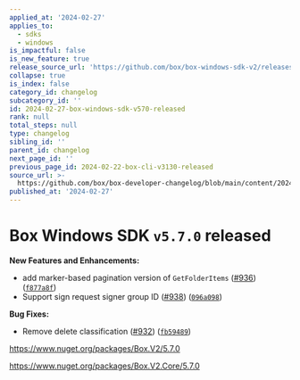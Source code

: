 ```yaml
---
applied_at: '2024-02-27'
applies_to:
  - sdks
  - windows
is_impactful: false
is_new_feature: true
release_source_url: 'https://github.com/box/box-windows-sdk-v2/releases/tag/v5.7.0'
collapse: true
is_index: false
category_id: changelog
subcategory_id: ''
id: 2024-02-27-box-windows-sdk-v570-released
rank: null
total_steps: null
type: changelog
sibling_id: ''
parent_id: changelog
next_page_id: ''
previous_page_id: 2024-02-22-box-cli-v3130-released
source_url: >-
  https://github.com/box/box-developer-changelog/blob/main/content/2024/02-27-box-windows-sdk-v570-released.md
published_at: '2024-02-27'
---
```

# Box Windows SDK `v5.7.0` released

**New Features and Enhancements:**

* add marker-based pagination version of `GetFolderItems` ([#936][1]) ([`f877a8f`][2])
* Support sign request signer group ID ([#938][3]) ([`096a098`][4])

**Bug Fixes:**

* Remove delete classification ([#932][5]) ([`fb59489`][6])

<https://www.nuget.org/packages/Box.V2/5.7.0>

<https://www.nuget.org/packages/Box.V2.Core/5.7.0>

[1]: https://github.com/box/box-windows-sdk-v2/issues/936

[2]: https://github.com/box/box-windows-sdk-v2/commit/f877a8f9105d65a3e3ca459fcbf4a1bb653ff0f3

[3]: https://github.com/box/box-windows-sdk-v2/issues/938

[4]: https://github.com/box/box-windows-sdk-v2/commit/096a09805b189c591289e77ae5f8a8e6f1b466f1

[5]: https://github.com/box/box-windows-sdk-v2/issues/932

[6]: https://github.com/box/box-windows-sdk-v2/commit/fb594897850ad9daacf75cab702f3765cc7168c0